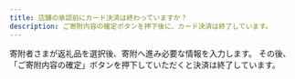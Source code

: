```yaml
---
title: 店舗の承認前にカード決済は終わっていますか？
description: ご寄附内容の確定ボタンを押下後に、カード決済は終了しています。
---
```


寄附者さまが返礼品を選択後、寄附へ進み必要な情報を入力します。
その後、「ご寄附内容の確定」ボタンを押下していただくと決済は終了しています。

